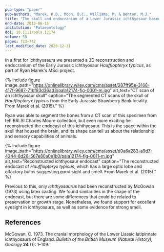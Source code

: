 ```yaml
---
pub-type: "paper"
pub-authors: "Marek, R.D., Moon, B.C., Williams, M. & Benton, M.J."
title: "The skull and endocranium of a Lower Jurassic ichthyosaur based on digital reconstructions"
end-date: 2015-06-15
institution: "Palaeontology"
doi: 10.1111/pala.12174
volume: 58
pages: 723–742
last_modified_date: 2020-12-31
---
```


In a first for ichthyosaurs we presented a 3D reconstruction and endocranium of
the Early Jurassic ichthyosaur _Hauffiopteryx typicus_, as part of Ryan Marek's
MSci project.

{% include figure
    image_path="https://onlinelibrary.wiley.com/cms/asset/287ff95e-3168-417f-9687-71bf83d36ad3/pala12174-fig-0001-m.jpg"
    alt_text="CT scan of an ichthyosaur skull"
    caption="The segmented CT scans of the skull of _Hauffiopteryx typicus_ from
    the Early Jurassic Strawberry Bank locality. From Marek et al. (2015)."
%}

Ryan was able to segment the bones from a CT scan of this specimen from teh
BRLSI Charles Moore collection, but even more exciting he reconstructed the
endocast of this ichthyosaur. This is the space within the skull that housed the
brain, and its shape can tell us about the relationship and sensory capabilities
of animals.

{% include figure
    image_path="https://onlinelibrary.wiley.com/cms/asset/d0a6a283-a9d7-4244-8d26-567e80a0e1b0/pala12174-fig-0011-m.jpg"
    alt_text="Reconstructed ichthyosaur endocast"
    caption="The reconstructed endocast of _Hauffiopteryx typicus_, which has a
    large optic lobe and olfactory bulbs suggesting good sight and smell. From
    Marek et al. (2015)."
%}

Previous to this, only _Ichthyosaurus_ had been reconstructed by McGowan (1973)
using latex casting. We found similarities in the shape of the endocast, but
there are some differences that could be related to preservation or growth
stage. Nonetheless, we found support for excellent eyesight in ichthyosaurs, as well as
some evidence for strong smell.

## References

McGowan, C. 1973. The cranial morphology of the Lower Liassic latipinnate
ichthyosaurs of England. _Bulletin of the British Museum (Natural History),
Geology_ **24** (1): 1–109.
